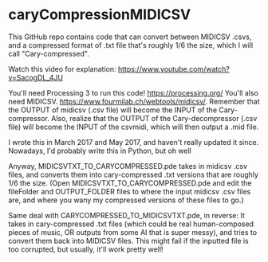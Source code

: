 # caryCompressionMIDICSV

This GitHub repo contains code that can convert between MIDICSV .csvs, and a compressed format of .txt file that's roughly 1/6 the size, which I will call "Cary-compressed".

Watch this video for explanation: https://www.youtube.com/watch?v=SacogDL_4JU

You'll need Processing 3 to run this code! https://processing.org/
You'll also need MIDICSV. https://www.fourmilab.ch/webtools/midicsv/. Remember that the OUTPUT of midicsv (.csv file) will become the INPUT of the Cary-compressor. Also, realize that the OUTPUT of the Cary-decompressor (.csv file) will become the INPUT of the csvmidi, which will then output a .mid file.



I wrote this in March 2017 and May 2017, and haven't really updated it since. Nowadays, I'd probably write this in Python, but oh well





Anyway, MIDICSVTXT_TO_CARYCOMPRESSED.pde takes in midicsv .csv files, and converts them into cary-compressed .txt versions that are roughly 1/6 the size.
(Open MIDICSVTXT_TO_CARYCOMPRESSED.pde and edit the fileFolder and OUTPUT_FOLDER files to where the input midicsv .csv files are, and where you wany my compressed versions of these files to go.)

Same deal with CARYCOMPRESSED_TO_MIDICSVTXT.pde, in reverse: It takes in cary-compressed .txt files (which could be real human-composed pieces of music, OR outputs from some AI that is super messy), and tries to convert them back into MIDICSV files. This might fail if the inputted file is too corrupted, but usually, it'll work pretty well!


